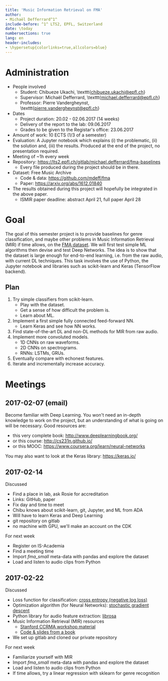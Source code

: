 ```yaml
---
title: 'Music Information Retrieval on FMA'
author:
- Michaël Defferrard^1^
include-before: ^1^ LTS2, EPFL, Switzerland
date: \today
numbersections: true
lang: en
header-includes:
- \hypersetup{colorlinks=true,allcolors=blue}
---
```


# Administration

* People involved
	* Student: Chibueze Ukachi, \texttt{chibueze.ukachi@epfl.ch}
	* Supervisor: Michaël Defferrard, \texttt{michael.defferrard@epfl.ch}
	* Professor: Pierre Vandergheynst, \texttt{pierre.vandergheynst@epfl.ch}
* Dates
	* Project duration: 20.02 - 02.06.2017 (14 weeks)
	* Delivery of the report to the lab: 09.06.2017
	* Grades to be given to the Registar's office: 23.06.2017
* Amount of work: 10 ECTS (1/3 of a semester)
* Evaluation: A Jupyter notebook which explains (i) the problematic, (ii) the
  solution and, (iii) the results. Produced at the end of the project, no
  presentation required.
* Meeting of ~1h every week
* Repository: <https://lts2.epfl.ch/gitlab/michael.defferrard/fma-baselines>
	* Every file produced during the project should be in there.
* Dataset: Free Music Archive
	* Code & data: <https://github.com/mdeff/fma>
	* Paper: <https://arxiv.org/abs/1612.01840>
* The results obtained during this project will hopefully be integrated in the above paper.
	* ISMIR paper deadline: abstract April 21, full paper April 28

# Goal

The goal of this semester project is to provide baselines for genre
classification, and maybe other problems in Music Information Retrieval (MIR)
if time allows, on the [FMA dataset](https://github.com/mdeff/fma). We will
first test simple ML algorithms then devise and test Deep Networks. The idea is
to show that the dataset is large enough for end-to-end learning, i.e. from the
raw audio, with current DL techniques. This task involves the use of Python,
the Jupyter notebook and libraries such as scikit-learn and Keras (TensorFlow
backend).

## Plan

1. Try simple classifiers from scikit-learn.
	* Play with the dataset.
	* Get a sense of how difficult the problem is.
	* Learn about ML.
1. Implement a first simple fully connected feed-forward NN.
	* Learn Keras and see how NN works.
1. Find state-of-the-art DL and non-DL methods for MIR from raw audio.
1. Implement more convoluted models.
	* 1D CNNs on raw waveforms.
	* 2D CNNs on spectrograms.
	* RNNs: LSTMs, GRUs.
1. Eventually compare with echonest features.
1. Iterate and incrementally increase accuracy.

# Meetings

## 2017-02-07 (email)

Become familiar with Deep Learning. You won't need an in-depth knowledge to
work on the project, but an understanding of what is going on will be
necessary. Good resources are:

* this very complete book: <http://www.deeplearningbook.org/>
* or this course: <http://cs231n.github.io/>
* or this MOOC: <https://www.coursera.org/learn/neural-networks>

You may also want to look at the Keras library: <https://keras.io/>

## 2017-02-14

Discussed

* Find a place in lab, ask Rosie for accreditation
* Links: GitHub, paper
* Fix day and time to meet
* Chibu knows about scikit-learn, git, Jupyter, and ML from ADA
* Will have to learn Keras and Deep Learning
* git repository on gitlab
* no machine with GPU, we'll make an account on the CDK

For next week

* Register on IS-Academia
* Find a meeting time
* Import *fma_small* meta-data with pandas and explore the dataset
* Load and listen to audio clips from Python

## 2017-02-22

Discussed

* Loss function for classification: [cross entropy (negative log loss)](https://en.wikipedia.org/wiki/Cross_entropy)
* Optimization algorithm (for Neural Networks): [stochastic gradient descent](https://en.wikipedia.org/wiki/Stochastic_gradient_descent)
* Python library for audio feature extraction: [librosa](https://github.com/librosa/librosa)
* Music Information Retrieval (MIR) resources
	* [Stanford CCRMA workshop material](http://musicinformationretrieval.com)
	* [Code & slides from a book](http://www.audiocontentanalysis.org)
* We set up gitlab and cloned our private repository

For next week

* Familiarize yourself with MIR
* Import *fma_small* meta-data with pandas and explore the dataset
* Load and listen to audio clips from Python
* If time allows, try a linear regression with sklearn for genre recognition
